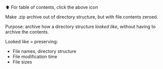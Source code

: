 ⬆️ For table of contents, click the above icon

Make .zip archive out of directory structure, but with file contents zeroed.

Purpose: archive how a directory structure *looked like*, without having to archive the contents.

Looked like = preserving:

- File names, directory structure
- File modification time
- File sizes

